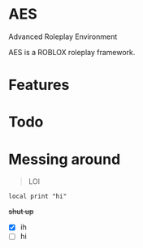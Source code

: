 # AES
Advanced Roleplay Environment

AES is a ROBLOX roleplay framework.

# Features

# Todo

# Messing around
> LOl

```
local print "hi"
```
~~shut up~~

- [x] ih
- [ ] hi

